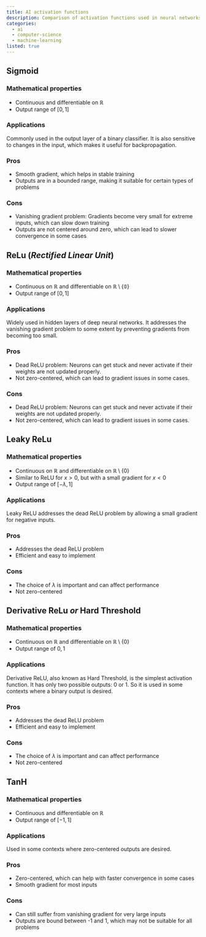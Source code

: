 ```yaml
---
title: AI activation functions
description: Comparison of activation functions used in neural networks. Activation functions are used to introduce non-linearity into neural networks.
categories:
  - ai
  - computer-science
  - machine-learning
listed: true
---
```


<script>
  import Sigmoid from './ai-activation-functions/Sigmoid.svelte';
  import ReLu from './ai-activation-functions/ReLu.svelte';
  import LeakyReLu from './ai-activation-functions/LeakyReLu.svelte';
  import DerivativeReLu from './ai-activation-functions/DerivativeReLu.svelte';
  import TanH from './ai-activation-functions/TanH.svelte';
</script>

## Sigmoid

<Sigmoid />

### Mathematical properties

- Continuous and differentiable on $\mathbb{R}$
- Output range of $[0, 1]$

### Applications

Commonly used in the output layer of a binary classifier.
It is also sensitive to changes in the input, which makes it useful for backpropagation.

### Pros

- Smooth gradient, which helps in stable training
- Outputs are in a bounded range, making it suitable for certain types of problems

### Cons

- Vanishing gradient problem: Gradients become very small for extreme inputs, which can slow down training
- Outputs are not centered around zero, which can lead to slower convergence in some cases

## ReLu (_Rectified Linear Unit_)

<ReLu />

### Mathematical properties

- Continuous on $\mathbb{R}$ and differentiable on $\mathbb{R\setminus\{0\}}$
- Output range of $[0, 1]$

### Applications

Widely used in hidden layers of deep neural networks. It addresses the vanishing gradient problem to some extent by preventing gradients from becoming too small.

### Pros

- Dead ReLU problem: Neurons can get stuck and never activate if their weights are not updated properly.
- Not zero-centered, which can lead to gradient issues in some cases.

### Cons

- Dead ReLU problem: Neurons can get stuck and never activate if their weights are not updated properly.
- Not zero-centered, which can lead to gradient issues in some cases.

## Leaky ReLu

<LeakyReLu />

### Mathematical properties

- Continuous on $\mathbb{R}$ and differentiable on $\mathbb{R}\setminus\{0\}$
- Similar to ReLU for $x>0$, but with a small gradient for $x<0$
- Output range of $[-\lambda,1]$

### Applications

Leaky ReLU addresses the dead ReLU problem by allowing a small gradient for negative inputs.

### Pros

- Addresses the dead ReLU problem
- Efficient and easy to implement

### Cons

- The choice of $\lambda$ is important and can affect performance
- Not zero-centered

## Derivative ReLu _or_ Hard Threshold

<DerivativeReLu />

### Mathematical properties

- Continuous on $\mathbb{R}$ and differentiable on $\mathbb{R}\setminus\{0\}$
- Output range of ${0,1}$

### Applications

Derivative ReLU, also known as Hard Threshold, is the simplest activation function. It has only two possible outputs: 0 or 1. So it is used in some contexts where a binary output is desired.

### Pros

- Addresses the dead ReLU problem
- Efficient and easy to implement

### Cons

- The choice of $\lambda$ is important and can affect performance
- Not zero-centered

## TanH

<TanH />

### Mathematical properties

- Continuous and differentiable on $\mathbb{R}$
- Output range of $[-1, 1]$

### Applications

Used in some contexts where zero-centered outputs are desired.

### Pros

- Zero-centered, which can help with faster convergence in some cases
- Smooth gradient for most inputs

### Cons

- Can still suffer from vanishing gradient for very large inputs
- Outputs are bound between -1 and 1, which may not be suitable for all problems
